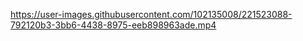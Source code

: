 

https://user-images.githubusercontent.com/102135008/221523088-792120b3-3bb6-4438-8975-eeb898963ade.mp4

